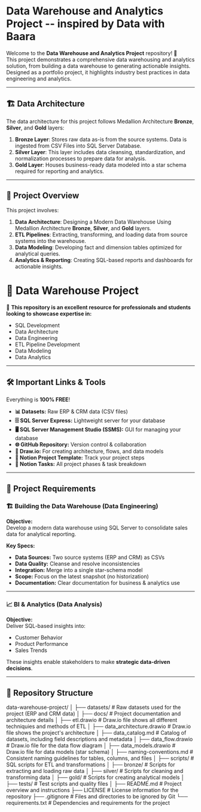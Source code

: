 # Data Warehouse and Analytics Project -- inspired by Data with Baara

Welcome to the **Data Warehouse and Analytics Project** repository! 🚀  
This project demonstrates a comprehensive data warehousing and analytics solution, from building a data warehouse to generating actionable insights. Designed as a portfolio project, it highlights industry best practices in data engineering and analytics.

---
## 🏗️ Data Architecture

The data architecture for this project follows Medallion Architecture **Bronze**, **Silver**, and **Gold** layers:


1. **Bronze Layer**: Stores raw data as-is from the source systems. Data is ingested from CSV Files into SQL Server Database.
2. **Silver Layer**: This layer includes data cleansing, standardization, and normalization processes to prepare data for analysis.
3. **Gold Layer**: Houses business-ready data modeled into a star schema required for reporting and analytics.

---
## 📖 Project Overview

This project involves:

1. **Data Architecture**: Designing a Modern Data Warehouse Using Medallion Architecture **Bronze**, **Silver**, and **Gold** layers.
2. **ETL Pipelines**: Extracting, transforming, and loading data from source systems into the warehouse.
3. **Data Modeling**: Developing fact and dimension tables optimized for analytical queries.
4. **Analytics & Reporting**: Creating SQL-based reports and dashboards for actionable insights.



# 🧠 Data Warehouse Project

🎯 **This repository is an excellent resource for professionals and students looking to showcase expertise in:**

- SQL Development  
- Data Architecture  
- Data Engineering  
- ETL Pipeline Development  
- Data Modeling  
- Data Analytics  

---

## 🛠️ Important Links & Tools

Everything is **100% FREE**!

- **📊 Datasets:** Raw ERP & CRM data (CSV files)  
- **🗄️ SQL Server Express:** Lightweight server for your database  
- **🖥️ SQL Server Management Studio (SSMS):** GUI for managing your database  
- **🌐 GitHub Repository:** Version control & collaboration  
- **🧰 Draw.io:** For creating architecture, flows, and data models  
- **📝 Notion Project Template:** Track your project steps  
- **📌 Notion Tasks:** All project phases & task breakdown  

---

## 🚀 Project Requirements

### 🏗️ Building the Data Warehouse (Data Engineering)

**Objective:**  
Develop a modern data warehouse using SQL Server to consolidate sales data for analytical reporting.

**Key Specs:**

- **Data Sources:** Two source systems (ERP and CRM) as CSVs  
- **Data Quality:** Cleanse and resolve inconsistencies  
- **Integration:** Merge into a single star-schema model  
- **Scope:** Focus on the latest snapshot (no historization)  
- **Documentation:** Clear documentation for business & analytics use  

---

### 📈 BI & Analytics (Data Analysis)

**Objective:**  
Deliver SQL-based insights into:

- Customer Behavior  
- Product Performance  
- Sales Trends  

These insights enable stakeholders to make **strategic data-driven decisions**.

---

## 📂 Repository Structure

data-warehouse-project/
│
├── datasets/                           # Raw datasets used for the project (ERP and CRM data)
│
├── docs/                               # Project documentation and architecture details
│   ├── etl.drawio                      # Draw.io file shows all different techniquies and methods of ETL
│   ├── data_architecture.drawio        # Draw.io file shows the project's architecture
│   ├── data_catalog.md                 # Catalog of datasets, including field descriptions and metadata
│   ├── data_flow.drawio                # Draw.io file for the data flow diagram
│   ├── data_models.drawio              # Draw.io file for data models (star schema)
│   ├── naming-conventions.md           # Consistent naming guidelines for tables, columns, and files
│
├── scripts/                            # SQL scripts for ETL and transformations
│   ├── bronze/                         # Scripts for extracting and loading raw data
│   ├── silver/                         # Scripts for cleaning and transforming data
│   ├── gold/                           # Scripts for creating analytical models
│
├── tests/                              # Test scripts and quality files
│
├── README.md                           # Project overview and instructions
├── LICENSE                             # License information for the repository
├── .gitignore                          # Files and directories to be ignored by Git
└── requirements.txt                    # Dependencies and requirements for the project


